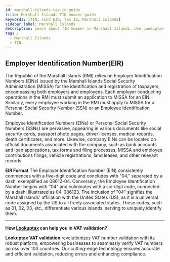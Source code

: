 ```yaml
---
id: marshall-islands-tax-id-guide
title: Marshall Islands TIN number guide
keywords: [TIN, Find EIR, Tax ID, Marshall Islands]
sidebar_label: Marshall Islands
description: Learn about TIN number in Marshall Islands. Use Lookuptax for hassle-free tax id validation in Marshall Islands and other 100+ countries
tags : 
  - Marshall Islands
  - TIN
---
```


## Employer Identification Number(EIR)

The Republic of the Marshall Islands (RMI) relies on Employer Identification Numbers (EINs) issued by the Marshall Islands Social Security Administration (MISSA) for the identification and registration of taxpayers, encompassing both employers and employees. Each employer conducting operations in the RMI must submit an application to MISSA for an EIN. Similarly, every employee working in the RMI must apply to MISSA for a Personal Social Security Number (SSN) or an Employee Identification Number.

Employee Identification Numbers (EINs) or Personal Social Security Numbers (SSNs) are pervasive, appearing in various documents like social security cards, passport photo pages, driver licenses, medical records, death certificates, and more. Likewise, company EINs can be located on official documents associated with the company, such as bank accounts and loan applications, tax forms and filing processes, MISSA and employee contributions filings, vehicle registrations, land leases, and other relevant records.


**EIR Format**
The Employer Identification Number (EIN) consistently commences with a five-digit code and concludes with "04," separated by a dash, exemplified as 08612-04. Conversely, the Employee Identification Number begins with "04" and culminates with a six-digit code, connected by a dash, illustrated as 04-086123. The inclusion of "04" signifies the Marshall Islands' affiliation with the United States (US), as it is a universal code assigned by the US to all freely associated states. These codes, such as 01, 02, 03, etc., differentiate various islands, serving to uniquely identify them.

----
**How [Lookuptax](https://lookuptax.com/) can help you in VAT validation?**

**Lookuptax VAT validation** revolutionizes VAT number validation with its robust platform, empowering businesses to seamlessly verify VAT numbers across over 100 countries. Our cutting-edge technology ensures accurate and efficient validation, reducing errors and enhancing compliance.
